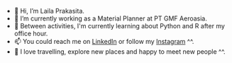 - 👋 Hi, I’m Laila Prakasita.
- 🔭 I’m currently working as a Material Planner at PT GMF Aeroasia.
- 🌱 Between activities, I'm currently learning about Python and R after my office hour.
- 📫 You could reach me on <a href="https://www.linkedin.com/in/laila-prakasita-9a360767/">LinkedIn</a> or follow my <a href="https://www.instagram.com/lailaprakasita/">Instagram</a> ^^.
- 💞️ I love travelling, explore new places and happy to meet new people ^^.


<!---
lailaprakasita/lailaprakasita is a ✨ special ✨ repository because its `README.md` (this file) appears on your GitHub profile.
You can click the Preview link to take a look at your changes.
--->
